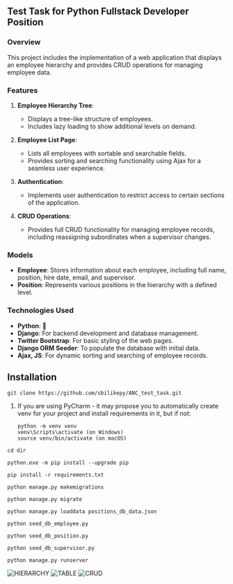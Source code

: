 
## Test Task for Python Fullstack Developer Position

### Overview

This project includes the implementation of a web application that displays an employee hierarchy and provides CRUD operations for managing employee data.

### Features

1. **Employee Hierarchy Tree**: 
   - Displays a tree-like structure of employees.
   - Includes lazy loading to show additional levels on demand.

2. **Employee List Page**:
   - Lists all employees with sortable and searchable fields.
   - Provides sorting and searching functionality using Ajax for a seamless user experience.

3. **Authentication**:
   - Implements user authentication to restrict access to certain sections of the application.

4. **CRUD Operations**:
   - Provides full CRUD functionality for managing employee records, including reassigning subordinates when a supervisor changes.

### Models

- **Employee**: Stores information about each employee, including full name, position, hire date, email, and supervisor.
- **Position**: Represents various positions in the hierarchy with a defined level.

### Technologies Used
- **Python**: 🐍
- **Django**: For backend development and database management.
- **Twitter Bootstrap**: For basic styling of the web pages.
- **Django ORM Seeder**: To populate the database with initial data.
- **Ajax, JS**: For dynamic sorting and searching of employee records.

## Installation



`
git clone https://github.com/sbilikepy/ANC_test_task.git
`
1. If you are using PyCharm - it may propose you to automatically create venv for your project 
    and install requirements in it, but if not:
    ```
    python -m venv venv
    venv\Scripts\activate (on Windows)
    source venv/bin/activate (on macOS)
    ```
`
cd dir
`

`
python.exe -m pip install --upgrade pip
`

`
pip install -r requirements.txt
`

`
python manage.py makemigrations
`

`
python manage.py migrate
`

`
python manage.py loaddata positions_db_data.json
`

`
python seed_db_employee.py
`

`
python seed_db_position.py
`

`
python seed_db_supervisor.py
`

`
python manage.py runserver 
`


![HIERARCHY](https://cdn.discordapp.com/attachments/1256639106402877504/1262260822344728606/hierarchy.gif?ex=6695f37f&is=6694a1ff&hm=fc9e1afd2d19332a02ef1a68e64290c11818e83d1e94032d61a8fe95bff46e68&)
![TABLE](https://cdn.discordapp.com/attachments/1256639106402877504/1262260822818951190/table.gif?ex=6695f37f&is=6694a1ff&hm=2da2a85d52d6b98ca45b5e444a6db9912b0096821a500e313d96bac5c86b9c1b&)
![CRUD](https://cdn.discordapp.com/attachments/1256639106402877504/1262260823422664776/CRUD.gif?ex=6695f37f&is=6694a1ff&hm=43b3cfd6875bdab5bf002c16c279293b152e1a8adb491f286d9acbf0deec4a52&)
